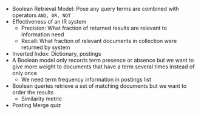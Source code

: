 - Boolean Retrieval Model: Pose any query terms are combined with operators `AND, OR, NOT`
- Effectiveness of an IR system
	- Precision: What fraction of returned results are relevant to information need
	- Recall: What fraction of relevant documents in collection were returned by system
- Inverted Index: Dictionary, postings
- A Boolean model only records term presence or absence but we want to give more weight to documents that have a term several times instead of only once
	- We need term frequency information in postings list
- Boolean queries retrieve a set of matching documents but we want to order the results
	- Similarity metric
- Posting Merge quiz